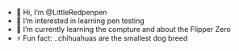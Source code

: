 - 👋 Hi, I’m @LittleRedpenpen
- 👀 I’m interested in learning pen testing 
- 🌱 I’m currently learning the compture and about the Flipper Zero
- ⚡ Fun fact: ..chihuahuas are the smallest dog breed

<!---
LittleRedpenpen/LittleRedpenpen is a ✨ special ✨ repository because its `README.md` (this file) appears on your GitHub profile.
You can click the Preview link to take a look at your changes.
--->
